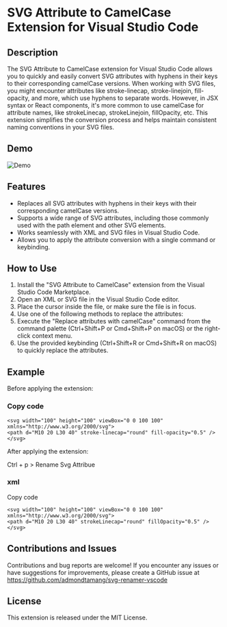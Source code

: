 # SVG Attribute to CamelCase Extension for Visual Studio Code

## Description

The SVG Attribute to CamelCase extension for Visual Studio Code allows you to quickly and easily convert SVG attributes with hyphens in their keys to their corresponding camelCase versions. When working with SVG files, you might encounter attributes like stroke-linecap, stroke-linejoin, fill-opacity, and more, which use hyphens to separate words. However, in JSX syntax or React components, it's more common to use camelCase for attribute names, like strokeLinecap, strokeLinejoin, fillOpacity, etc. This extension simplifies the conversion process and helps maintain consistent naming conventions in your SVG files.

## Demo

![Demo](https://github.com/admondtamang/svg-renamer-vscode/demo.gif)

## Features

- Replaces all SVG attributes with hyphens in their keys with their corresponding camelCase versions.
- Supports a wide range of SVG attributes, including those commonly used with the path element and other SVG elements.
- Works seamlessly with XML and SVG files in Visual Studio Code.
- Allows you to apply the attribute conversion with a single command or keybinding.

## How to Use

1. Install the "SVG Attribute to CamelCase" extension from the Visual Studio Code Marketplace.
2. Open an XML or SVG file in the Visual Studio Code editor.
3. Place the cursor inside the file, or make sure the file is in focus.
4. Use one of the following methods to replace the attributes:
5. Execute the "Replace attributes with camelCase" command from the command palette (Ctrl+Shift+P or Cmd+Shift+P on macOS) or the right-click context menu.
6. Use the provided keybinding (Ctrl+Shift+R or Cmd+Shift+R on macOS) to quickly replace the attributes.

## Example

Before applying the extension:

### Copy code

```
<svg width="100" height="100" viewBox="0 0 100 100" xmlns="http://www.w3.org/2000/svg">
<path d="M10 20 L30 40" stroke-linecap="round" fill-opacity="0.5" />
</svg>
```

After applying the extension:

Ctrl + p > Rename Svg Attribue

### xml

Copy code

```
<svg width="100" height="100" viewBox="0 0 100 100" xmlns="http://www.w3.org/2000/svg">
<path d="M10 20 L30 40" strokeLinecap="round" fillOpacity="0.5" />
</svg>
```

## Contributions and Issues

Contributions and bug reports are welcome! If you encounter any issues or have suggestions for improvements, please create a GitHub issue at https://github.com/admondtamang/svg-renamer-vscode

## License

This extension is released under the MIT License.
